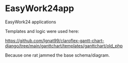 # EasyWork24app
EasyWork24 applications

Templates and logic were used here:

https://github.com/Ignat99/claroflex-gantt-chart-django/tree/main/ganttchart/templates/ganttchart/old_php

Because one rat jammed the base schema/diagram.


